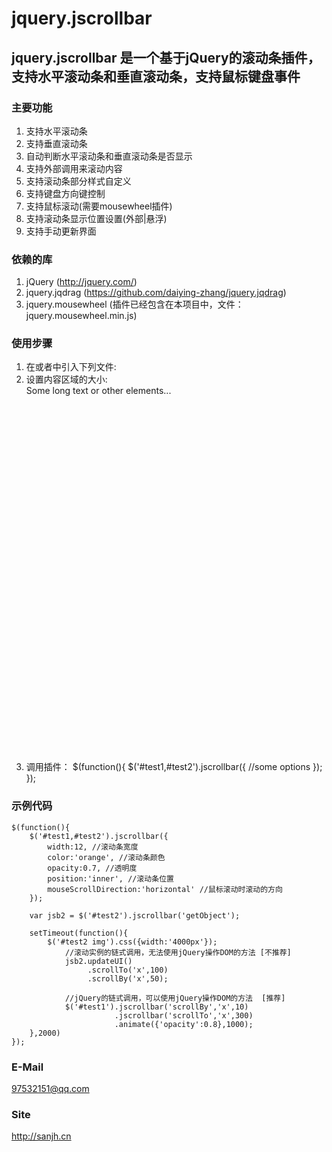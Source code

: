 ﻿jquery.jscrollbar
========================
jquery.jscrollbar 是一个基于jQuery的滚动条插件，支持水平滚动条和垂直滚动条，支持鼠标键盘事件
------------------------

### 主要功能
1. 支持水平滚动条
2. 支持垂直滚动条
3. 自动判断水平滚动条和垂直滚动条是否显示
4. 支持外部调用来滚动内容
5. 支持滚动条部分样式自定义
6. 支持键盘方向键控制
7. 支持鼠标滚动(需要mousewheel插件)
8. 支持滚动条显示位置设置(外部|悬浮)
9. 支持手动更新界面

### 依赖的库
1. jQuery (http://jquery.com/)
2. jquery.jqdrag (https://github.com/daiying-zhang/jquery.jqdrag)
3. jquery.mousewheel (插件已经包含在本项目中，文件：jquery.mousewheel.min.js)

### 使用步骤
1. 在<head></head>或者<body></body>中引入下列文件:
    <!--必须引入-->
    <script type="text/javascript" src="your-path/jquery-1.8.1.min.js"></script>
    <!--如果需要支持鼠标滚动则引入，否则可以不引用-->
    <script type="text/javascript" src="your-path/require/jquery.mousewheel.min.js"></script>
    <!--必须引入-->
    <script type="text/javascript" src="your-path/require/jquery.jqdrag-1.0.min.js"></script>
    <!--必须引入-->
    <script type="text/javascript" src="your-path/min/jquery.jscrollbar-1.0.2.min.js"></script>
2. 设置内容区域的大小:
    <!--设置区域大小，包括滚动条-->
    <div style="width:1300px;height:600px;">Some long text or other elements...</div>
3. 调用插件：
    $(function(){
        $('#test1,#test2').jscrollbar({
            //some options
        });
    });

### 示例代码
    $(function(){
        $('#test1,#test2').jscrollbar({
            width:12, //滚动条宽度
            color:'orange', //滚动条颜色
            opacity:0.7, //透明度
            position:'inner', //滚动条位置
            mouseScrollDirection:'horizontal' //鼠标滚动时滚动的方向
        });

        var jsb2 = $('#test2').jscrollbar('getObject');

        setTimeout(function(){
            $('#test2 img').css({width:'4000px'});
                //滚动实例的链式调用，无法使用jQuery操作DOM的方法 [不推荐]
                jsb2.updateUI()
                     .scrollTo('x',100)
                     .scrollBy('x',50);

                //jQuery的链式调用，可以使用jQuery操作DOM的方法  [推荐]
                $('#test1').jscrollbar('scrollBy','x',10)
                           .jscrollbar('scrollTo','x',300)
                           .animate({'opacity':0.8},1000);
        },2000)
    });

### E-Mail

97532151@qq.com

### Site

http://sanjh.cn